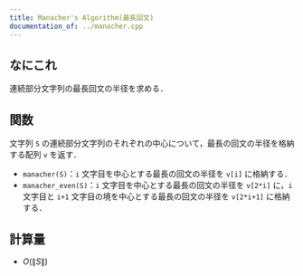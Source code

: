 ```yaml
---
title: Manacher's Algorithm(最長回文)
documentation_of: ../manacher.cpp
---
```


## なにこれ
連続部分文字列の最長回文の半径を求める．

## 関数
文字列 `S` の連続部分文字列のそれぞれの中心について，最長の回文の半径を格納する配列 `v` を返す．
- `manacher(S)`：`i` 文字目を中心とする最長の回文の半径を `v[i]` に格納する．
- `manacher_even(S)`：`i` 文字目を中心とする最長の回文の半径を `v[2*i]` に，`i` 文字目と `i+1` 文字目の境を中心とする最長の回文の半径を `v[2*i+1]` に格納する．

## 計算量
- $O(\|S\|)$
